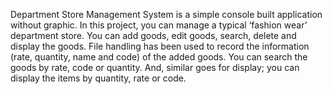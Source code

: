 
Department Store Management System is a simple console built application without graphic. In this project, you can manage a typical ‘fashion wear’ department store. You can add goods, edit goods, search, delete and display the goods.
File handling has been used to record the information (rate, quantity, name and code) of the added goods. You can search the goods by rate, code or quantity. And, similar goes for display; you can display the items by quantity, rate or code.

